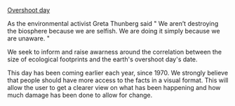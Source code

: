 [Overshoot day](https://github.com/nalmt/dataviz)

As the environmental activist Greta Thunberg said " We aren’t destroying the biosphere because we are selfish. We are doing it simply because we are unaware. "
 

We seek to inform and raise awarness around the correlation between the size of ecological footprints and the earth's overshoot day's date. 

This day has been coming earlier each year, since 1970. We strongly believe that people should have more access to the facts in a visual format. This will allow the user to get a clearer view on what has been happening and how much damage has been done to allow for change.
